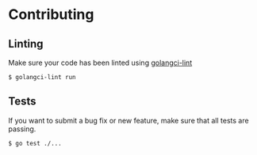 # Contributing

## Linting
Make sure your code has been linted using [golangci-lint](https://github.com/golangci/golangci-lint?tab=readme-ov-file#install-golangci-lint)

```shell
$ golangci-lint run
```

## Tests

If you want to submit a bug fix or new feature, make sure that all tests are passing.
```shell
$ go test ./...
```


